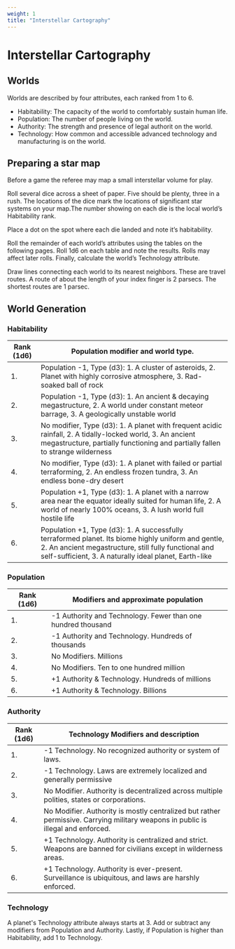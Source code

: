 ```yaml
---
weight: 1
title: "Interstellar Cartography"
---
```


# Interstellar Cartography

## Worlds
Worlds are described by four attributes, each ranked from 1 to 6. 
+ Habitability: The capacity of the world to comfortably sustain human life.
+ Population: The number of people living on the world.
+ Authority: The strength and presence of legal authorit on the world.
+ Technology: How common and accessible advanced technology and manufacturing is on the world.

## Preparing a star map
Before a game the referee may map a small interstellar volume for play.

Roll several dice across a sheet of paper. Five should be plenty, three in a rush. The locations of the dice mark the locations of significant star systems on your map.The number showing on each die is the local world’s Habitability rank.

Place a dot on the spot where each die landed and note it’s habitability.

Roll the remainder of each world’s attributes using the tables on the following pages. Roll 1d6 on each table and note the results. Rolls may affect later rolls. Finally, calculate the world’s Technology attribute.

Draw lines connecting each world to its nearest neighbors. These are travel routes. A route of about the length of your index finger is 2 parsecs. The shortest routes are 1 parsec.

## World Generation
### Habitability
| Rank (1d6) | Population modifier and world type.  |
|-|-|
| 1. | Population -1, Type (d3): 1. A cluster of asteroids, 2. Planet with highly corrosive atmosphere, 3.  Rad-soaked ball of rock |
| 2. | Population -1, Type (d3): 1. An ancient & decaying megastructure, 2. A world under constant meteor barrage, 3. A geologically unstable world |
| 3. | No modifier, Type (d3): 1. A planet with frequent acidic rainfall, 2. A tidally-locked world, 3. An ancient megastructure, partially functioning and partially fallen to strange wilderness |
| 4. | No modifier, Type (d3): 1. A planet with failed or partial terraforming, 2. An endless frozen tundra, 3. An endless bone-dry desert |
| 5. | Population +1, Type (d3): 1. A planet with a narrow area near the equator ideally suited for human life, 2. A world of nearly 100% oceans, 3. A lush world full hostile life |
| 6. | Population +1, Type (d3): 1. A successfully terraformed planet. Its biome highly uniform and gentle, 2. An ancient megastructure, still fully functional and self-sufficient, 3. A naturally ideal planet, Earth-like |

### Population
| Rank (1d6) | Modifiers and approximate population |
|-|-|
| 1. | -1 Authority and Technology. Fewer than one hundred thousand  |
| 2. | -1 Authority and Technology. Hundreds of thousands |
| 3. | No Modifiers. Millions |
| 4. | No Modifiers. Ten to one hundred million |
| 5. | +1 Authority & Technology. Hundreds of millions |
| 6. | +1 Authority & Technology. Billions |

### Authority
| Rank (1d6) | Technology Modifiers and description |
|-|-|
| 1. | -1 Technology. No recognized authority or system of laws.  |
| 2. | -1 Technology. Laws are extremely localized and generally permissive |
| 3. | No Modifier. Authority is decentralized across multiple polities, states or corporations. |
| 4. | No Modifier. Authority is mostly centralized but rather permissive. Carrying military weapons in public is illegal and enforced. |
| 5. | +1 Technology. Authority is centralized and strict. Weapons are banned for civilians except in wilderness areas. |
| 6. | +1 Technology. Authority is ever-present. Surveillance is ubiquitous, and laws are harshly enforced. |

### Technology
A planet's Technology attribute always starts at 3. Add or subtract any modifiers from Population and Authority. Lastly, if Population is higher than Habitability, add 1 to Technology.
